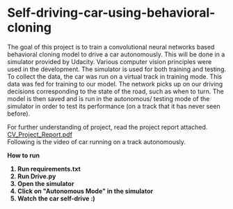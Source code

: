 # Self-driving-car-using-behavioral-cloning
  The goal of this project is to train a convolutional neural
  networks based behavioral cloning model to drive a car autonomously.
  This will be done in a simulator provided by Udacity. Various computer
  vision principles were used in the
  development. The simulator is used for both training and testing. To
  collect the data, the car was run on a virtual track in training mode.
  This data was fed for training to our model. The network picks up on
  our driving decisions corresponding to the state of the road, such as when
  to turn. The model is then saved and is run in the autonomous/ testing
  mode of the simulator in order to test its performance (on a track that
  it has never seen before).

For further understanding of project, read the project report attached.<br>
[CV_Project_Report.pdf](https://github.com/panther97/Self-driving-car-using-behavioral-cloning/files/7742345/CV_Project_Report.pdf)<br>
Following is the video of car running on a track autonomously.

<b>How to run<b>
1. Run requirements.txt
2. Run Drive.py
3. Open the simulator
4. Click on "Autonomous Mode" in the simulator
5. Watch the car self-drive :)

